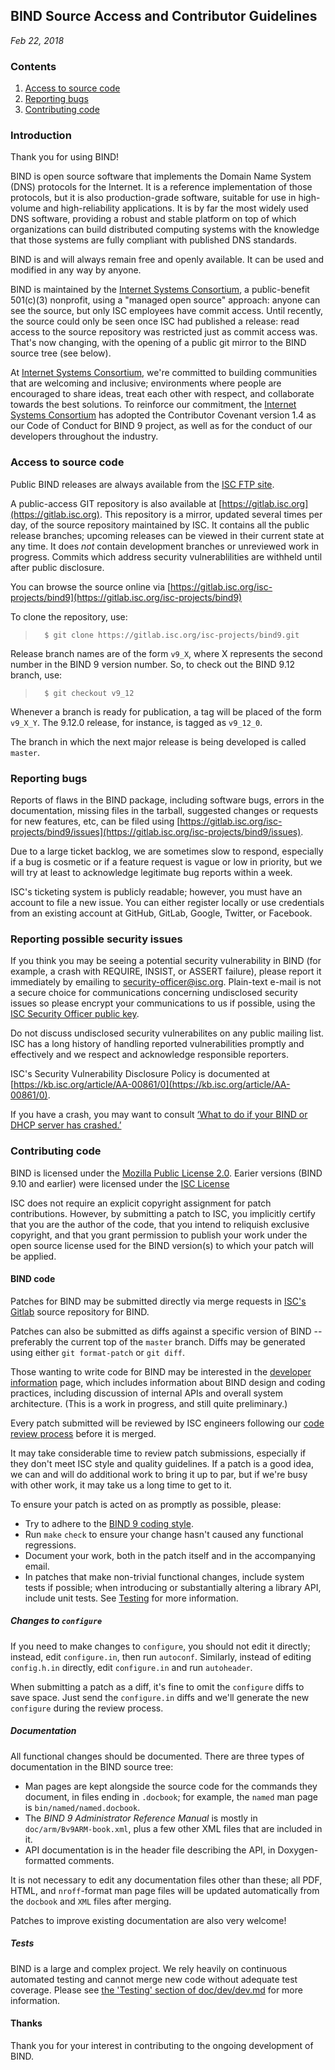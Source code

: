 <!--
 - Copyright (C) Internet Systems Consortium, Inc. ("ISC")
 -
 - This Source Code Form is subject to the terms of the Mozilla Public
 - License, v. 2.0. If a copy of the MPL was not distributed with this
 - file, You can obtain one at http://mozilla.org/MPL/2.0/.
 -
 - See the COPYRIGHT file distributed with this work for additional
 - information regarding copyright ownership.
-->
## BIND Source Access and Contributor Guidelines
*Feb 22, 2018*

### Contents

1. [Access to source code](#access)
1. [Reporting bugs](#bugs)
1. [Contributing code](#contrib)

### Introduction

Thank you for using BIND!

BIND is open source software that implements the Domain Name System (DNS)
protocols for the Internet. It is a reference implementation of those
protocols, but it is also production-grade software, suitable for use in
high-volume and high-reliability applications.  It is by far the most
widely used DNS software, providing a robust and stable platform on top of
which organizations can build distributed computing systems with the
knowledge that those systems are fully compliant with published DNS
standards.

BIND is and will always remain free and openly available.  It can be
used and modified in any way by anyone.

BIND is maintained by the [Internet Systems Consortium](https://www.isc.org),
a public-benefit 501(c)(3) nonprofit, using a "managed open source" approach:
anyone can see the source, but only ISC employees have commit access.
Until recently, the source could only be seen once ISC had published
a release: read access to the source repository was restricted just
as commit access was.  That's now changing, with the opening of a
public git mirror to the BIND source tree (see below).

At [Internet Systems Consortium](https://www.isc.org), we're committed to
building communities that are welcoming and inclusive; environments where people
are encouraged to share ideas, treat each other with respect, and collaborate
towards the best solutions. To reinforce our commitment, the [Internet Systems
Consortium](https://www.isc.org) has adopted the Contributor Covenant version
1.4 as our Code of Conduct for BIND 9 project, as well as for the conduct of our
developers throughout the industry.

### <a name="access"></a>Access to source code

Public BIND releases are always available from the
[ISC FTP site](ftp://ftp.isc.org/isc/bind9).

A public-access GIT repository is also available at
[https://gitlab.isc.org](https://gitlab.isc.org).
This repository is a mirror, updated several times per day, of the
source repository maintained by ISC.  It contains all the public release
branches; upcoming releases can be viewed in their current state at any
time.  It does *not* contain development branches or unreviewed work in
progress.  Commits which address security vulnerablilities are withheld
until after public disclosure.

You can browse the source online via
[https://gitlab.isc.org/isc-projects/bind9](https://gitlab.isc.org/isc-projects/bind9)

To clone the repository, use:

>       $ git clone https://gitlab.isc.org/isc-projects/bind9.git

Release branch names are of the form `v9_X`, where X represents the second
number in the BIND 9 version number.  So, to check out the BIND 9.12
branch, use:

>       $ git checkout v9_12

Whenever a branch is ready for publication, a tag will be placed of the
form `v9_X_Y`.  The 9.12.0 release, for instance, is tagged as `v9_12_0`.

The branch in which the next major release is being developed is called
`master`.

### <a name="bugs"></a>Reporting bugs

Reports of flaws in the BIND package, including software bugs, errors
in the documentation, missing files in the tarball, suggested changes
or requests for new features, etc, can be filed using
[https://gitlab.isc.org/isc-projects/bind9/issues](https://gitlab.isc.org/isc-projects/bind9/issues).

Due to a large ticket backlog, we are sometimes slow to respond,
especially if a bug is cosmetic or if a feature request is vague or
low in priority, but we will try at least to acknowledge legitimate
bug reports within a week.

ISC's ticketing system is publicly readable; however, you must have
an account to file a new issue. You can either register locally or
use credentials from an existing account at GitHub, GitLab, Google,
Twitter, or Facebook.

### Reporting possible security issues
If you think you may be seeing a potential security vulnerability in BIND
(for example, a crash with REQUIRE, INSIST, or ASSERT failure), please
report it immediately by emailing to security-officer@isc.org. Plain-text
e-mail is not a secure choice for communications concerning undisclosed
security issues so please encrypt your communications to us if possible,
using the [ISC Security Officer public key](https://www.isc.org/downloads/software-support-policy/openpgp-key/).

Do not discuss undisclosed security vulnerabilites on any public mailing list.
ISC has a long history of handling reported vulnerabilities promptly and
effectively and we respect and acknowledge responsible reporters.

ISC's Security Vulnerability Disclosure Policy is documented at [https://kb.isc.org/article/AA-00861/0](https://kb.isc.org/article/AA-00861/0).

If you have a crash, you may want to consult
[‘What to do if your BIND or DHCP server has crashed.’](https://kb.isc.org/article/AA-00340/89/What-to-do-if-your-BIND-or-DHCP-server-has-crashed.html)

### <a name="contrib"></a>Contributing code

BIND is licensed under the
[Mozilla Public License 2.0](http://www.isc.org/downloads/software-support-policy/isc-license/).
Earier versions (BIND 9.10 and earlier) were licensed under the [ISC License](http://www.isc.org/downloads/software-support-policy/isc-license/)

ISC does not require an explicit copyright assignment for patch
contributions.  However, by submitting a patch to ISC, you implicitly
certify that you are the author of the code, that you intend to reliquish
exclusive copyright, and that you grant permission to publish your work
under the open source license used for the BIND version(s) to which your
patch will be applied.

#### <a name="bind"></a>BIND code

Patches for BIND may be submitted directly via merge requests in
[ISC's Gitlab](https://gitlab.isc.org/isc-projects/bind9/) source
repository for BIND.

Patches can also be submitted as diffs against a specific version of
BIND -- preferably the current top of the `master` branch.  Diffs may
be generated using either `git format-patch` or `git diff`.

Those wanting to write code for BIND may be interested in the
[developer information](doc/dev/dev.md) page, which includes information
about BIND design and coding practices, including discussion of internal
APIs and overall system architecture.  (This is a work in progress, and
still quite preliminary.)

Every patch submitted will be reviewed by ISC engineers following our
[code review process](doc/dev/dev.md#reviews) before it is merged.

It may take considerable time to review patch submissions, especially if
they don't meet ISC style and quality guidelines.  If a patch is a good
idea, we can and will do additional work to bring it up to par, but if
we're busy with other work, it may take us a long time to get to it.

To ensure your patch is acted on as promptly as possible, please:

* Try to adhere to the [BIND 9 coding style](doc/dev/style.md).
* Run `make` `check` to ensure your change hasn't caused any
  functional regressions.
* Document your work, both in the patch itself and in the
  accompanying email.
* In patches that make non-trivial functional changes, include system
  tests if possible; when introducing or substantially altering a
  library API, include unit tests. See [Testing](doc/dev/dev.md#testing)
  for more information.

##### Changes to `configure`

If you need to make changes to `configure`, you should not edit it
directly; instead, edit `configure.in`, then run `autoconf`.  Similarly,
instead of editing `config.h.in` directly, edit `configure.in` and run
`autoheader`.

When submitting a patch as a diff, it's fine to omit the `configure`
diffs to save space.  Just send the `configure.in` diffs and we'll
generate the new `configure` during the review process.

##### Documentation

All functional changes should be documented. There are three types
of documentation in the BIND source tree:

* Man pages are kept alongside the source code for the commands
  they document, in files ending in `.docbook`; for example, the
  `named` man page is `bin/named/named.docbook`.
* The *BIND 9 Administrator Reference Manual* is mostly in
  `doc/arm/Bv9ARM-book.xml`, plus a few other XML files that are included
  in it.
* API documentation is in the header file describing the API, in
  Doxygen-formatted comments.

It is not necessary to edit any documentation files other than these;
all PDF, HTML, and `nroff`-format man page files will be updated
automatically from the `docbook` and `XML` files after merging.

Patches to improve existing documentation are also very welcome!

##### Tests

BIND is a large and complex project. We rely heavily on continuous
automated testing and cannot merge new code without adequate test coverage.
Please see [the 'Testing' section of doc/dev/dev.md](doc/dev/dev.md#testing)
for more information.

#### Thanks

Thank you for your interest in contributing to the ongoing development
of BIND.
